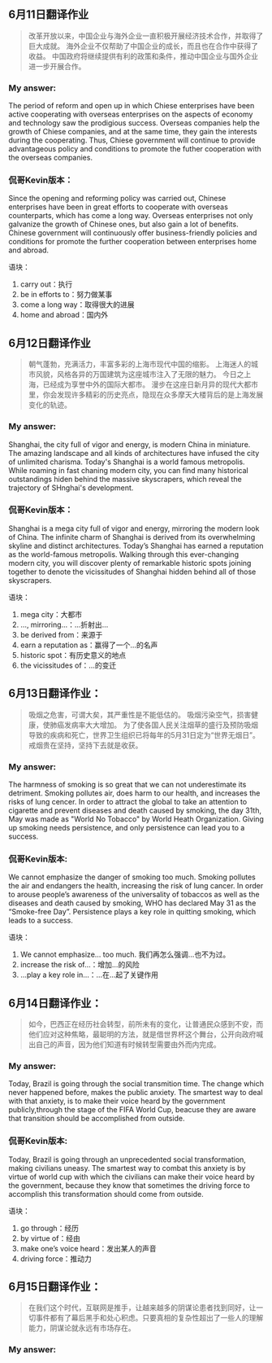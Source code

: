 ## 6月11日翻译作业
> 改革开放以来，中国企业与海外企业一直积极开展经济技术合作，并取得了巨大成就。
海外企业不仅帮助了中国企业的成长，而且也在合作中获得了收益。
中国政府将继续提供有利的政策和条件，推动中国企业与国外企业进一步开展合作。

### My answer:
 The period of reform and open up in which Chiese enterprises have been active cooperating with overseas enterprises on the aspects of economy and technology saw the prodigious success. Overseas companies help the growth of Chiese companies, and at the same time, they gain the interests during the cooperating. Thus, Chiese government will continue to provide advantageous policy and conditions to promote the futher cooperation with the overseas companies.

### 侃哥Kevin版本：
Since the opening and reforming policy was carried out, Chinese enterprises have been in great efforts to cooperate with overseas counterparts, which has come a long way. Overseas enterprises not only galvanize the growth of Chinese ones, but also gain a lot of benefits. Chinese government will continuously offer business-friendly policies and conditions for promote the further cooperation between enterprises home and abroad. 

语块：
1. carry out：执行
2. be in efforts to：努力做某事
3. come a long way：取得很大的进展
4. home and abroad：国内外

## 6月12日翻译作业
> 朝气蓬勃，充满活力，丰富多彩的上海市现代中国的缩影。 
上海迷人的城市风貌，风格各异的万国建筑为这座城市注入了无限的魅力。
今日之上海，已经成为享誉中外的国际大都市。
漫步在这座日新月异的现代大都市里，你会发现许多精彩的历史亮点，隐现在众多摩天大楼背后的是上海发展变化的轨迹。

### My answer:
 Shanghai, the city full of vigor and energy, is modern China in miniature. The amazing landscape and all kinds of architectures have infused the city of unlimited charisma. Today's Shanghai is a world famous metropolis. While roaming in fast chaning modern city, you can find many historical outstandings hiden behind the massive skyscrapers, which reveal the trajectory of SHnghai's development.

### 侃哥Kevin版本：
Shanghai is a mega city full of vigor and energy, mirroring the modern look of China. The infinite charm of Shanghai is derived from its overwhelming skyline and distinct architectures. Today’s Shanghai has earned a reputation as the world-famous metropolis. Walking through this ever-changing modern city, you will discover plenty of remarkable historic spots joining together to denote the vicissitudes of Shanghai hidden behind all of those skyscrapers. 

语块：
1.  mega city：大都市
2. …, mirroring…：…折射出…
3.	be derived from：来源于
4.	earn a reputation as：赢得了一个…的名声
5.	historic spot：有历史意义的地点
6.	the vicissitudes of：…的变迁

## 6月13日翻译作业：
> 吸烟之危害，可谓大矣，其严重性是不能低估的。
吸烟污染空气，损害健康，使肺癌发病率大大增加。
为了使各国人民关注烟草的盛行及预防吸烟导致的疾病和死亡，世界卫生组织已将每年的5月31日定为“世界无烟日”。
戒烟贵在坚持，坚持下去就是收获。

### My answer:
The harmness of smoking is so great that we can not underestimate its detriment. Smoking pollutes air, does harm to our health, and increases the risks of lung cencer. In order to attract the global to take an attention to cigarette and prevent diseases and death caused by smoking, the day 31th, May was made as "World No Tobacco" by World Heath Organization. Giving up smoking needs persistence, and only persistence can lead you to a success.

### 侃哥Kevin版本:
We cannot emphasize the danger of smoking too much. Smoking pollutes the air and endangers the health, increasing the risk of lung cancer. In order to arouse people’s awareness of the universality of tobaccos as well as the diseases and death caused by smoking, WHO has declared May 31 as the “Smoke-free Day”. Persistence plays a key role in quitting smoking, which leads to a success. 

语块：
1.	We cannot emphasize… too much. 我们再怎么强调…也不为过。
2.	increase the risk of…：增加…的风险
3.	…play a key role in…：…在…起了关键作用

## 6月14日翻译作业：
> 如今，巴西正在经历社会转型，前所未有的变化，让普通民众感到不安，而他们应对这种焦略，最聪明的方法，就是借世界杯这个舞台，公开向政府喊出自己的声音，因为他们知道有时候转型需要由外而内完成。

### My answer:
Today, Brazil is going through the social transmition time. The change which never happened before, makes the public anxiety. The smartest way to deal with that anxiety, is to make their voice heard by the government publicly,through the stage of the FIFA World Cup, beacuse they are aware that transition should be accomplished from outside.

### 侃哥Kevin版本:
Today, Brazil is going through an unprecedented social transformation, making civilians uneasy. The smartest way to combat this anxiety is by virtue of world cup with which the civilians can make their voice heard by the government, because they know that sometimes the driving force to accomplish this transformation should come from outside.

语块：
1.	go through：经历
2.	by virtue of：经由
3.	make one’s voice heard：发出某人的声音
4.	driving force：推动力

## 6月15日翻译作业：
> 在我们这个时代，互联网是推手，让越来越多的阴谋论患者找到同好，让一切事件都有了幕后黑手和处心积虑。只要真相的复杂性超出了一些人的理解能力，阴谋论就永远有市场存在。

### My answer:
